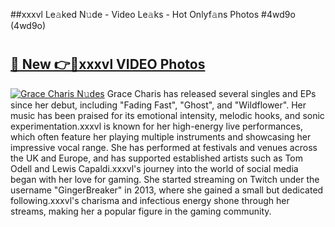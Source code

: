 ##xxxvl Le𝚊ked N𝚞de - Video Le𝚊ks - Hot Onlyf𝚊ns Photos #4wd9o (4wd9o)

# <h2><a href="https://mediaupload.pro?title=xxxvl&ref=9FEB">🔗 New 👉🔴xxxvl VIDEO Photos</a></h2>

[![Grace Charis N𝚞des](https://i.imgur.com/rIISA9y.gif)](https://mediaupload.pro?title=xxxvl&ref=9FEB)
Grace Charis has released several singles and EPs since her debut, including "Fading Fast", "Ghost", and "Wildflower". Her music has been praised for its emotional intensity, melodic hooks, and sonic experimentation.xxxvl is known for her high-energy live performances, which often feature her playing multiple instruments and showcasing her impressive vocal range. She has performed at festivals and venues across the UK and Europe, and has supported established artists such as Tom Odell and Lewis Capaldi.xxxvl's journey into the world of social media began with her love for gaming. She started streaming on Twitch under the username "GingerBreaker" in 2013, where she gained a small but dedicated following.xxxvl's charisma and infectious energy shone through her streams, making her a popular figure in the gaming community.